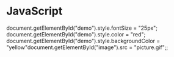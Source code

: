# JavaScript
document.getElementById("demo").style.fontSize = "25px"; document.getElementById("demo").style.color = "red"; document.getElementById("demo").style.backgroundColor = "yellow"document.getElementById("image").src = "picture.gif";;
